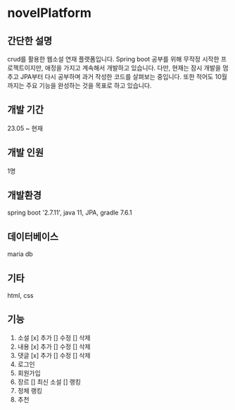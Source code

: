 # novelPlatform
## 간단한 설명
crud를 활용한 웹소설 연재 플랫폼입니다.
Spring boot 공부를 위해 무작정 시작한 프로젝트이지만, 애정을 가지고 계속해서 개발하고 있습니다.
다만, 현재는 잠시 개발을 멈추고 JPA부터 다시 공부하며 과거 작성한 코드를 살펴보는 중입니다.
또한 적어도 10월까지는 주요 기능을 완성하는 것을 목표로 하고 있습니다.
## 개발 기간
23.05 ~ 현재
## 개발 인원
1명
## 개발환경
spring boot '2.7.11', java 11, JPA, gradle 7.6.1
## 데이터베이스
maria db
## 기타
html, css
## 기능
1. 소설
[x] 추가
[] 수정
[] 삭제
2. 내용
[x] 추가
[] 수정
[] 삭제
4. 댓글
[x] 추가
[] 수정
[] 삭제
5. 로그인
6. 회원가입
7. 장르
[] 최신 소설
[] 랭킹
8. 정체 랭킹
9. 추천 
